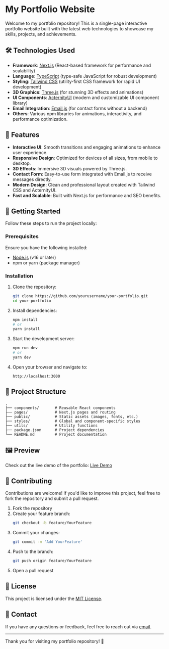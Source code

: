 # My Portfolio Website

Welcome to my portfolio repository! This is a single-page interactive portfolio website built with the latest web technologies to showcase my skills, projects, and achievements. 

## 🛠️ Technologies Used

- **Framework**: [Next.js](https://nextjs.org/) (React-based framework for performance and scalability)
- **Language**: [TypeScript](https://www.typescriptlang.org/) (type-safe JavaScript for robust development)
- **Styling**: [Tailwind CSS](https://tailwindcss.com/) (utility-first CSS framework for rapid UI development)
- **3D Graphics**: [Three.js](https://threejs.org/) (for stunning 3D effects and animations)
- **UI Components**: [ActernityUI](https://acternity.com/) (modern and customizable UI component library)
- **Email Integration**: [Email.js](https://www.emailjs.com/) (for contact forms without a backend)
- **Others**: Various npm libraries for animations, interactivity, and performance optimization.

## 🌟 Features

- **Interactive UI**: Smooth transitions and engaging animations to enhance user experience.
- **Responsive Design**: Optimized for devices of all sizes, from mobile to desktop.
- **3D Effects**: Immersive 3D visuals powered by Three.js.
- **Contact Form**: Easy-to-use form integrated with Email.js to receive messages directly.
- **Modern Design**: Clean and professional layout created with Tailwind CSS and ActernityUI.
- **Fast and Scalable**: Built with Next.js for performance and SEO benefits.

## 🚀 Getting Started

Follow these steps to run the project locally:

### Prerequisites

Ensure you have the following installed:
- [Node.js](https://nodejs.org/) (v16 or later)
- npm or yarn (package manager)

### Installation

1. Clone the repository:
   ```bash
   git clone https://github.com/yourusername/your-portfolio.git
   cd your-portfolio
   ```

2. Install dependencies:
   ```bash
   npm install
   # or
   yarn install
   ```

3. Start the development server:
   ```bash
   npm run dev
   # or
   yarn dev
   ```

4. Open your browser and navigate to:
   ```
   http://localhost:3000
   ```

## 📂 Project Structure

```plaintext
.
├── components/       # Reusable React components
├── pages/            # Next.js pages and routing
├── public/           # Static assets (images, fonts, etc.)
├── styles/           # Global and component-specific styles
├── utils/            # Utility functions
├── package.json      # Project dependencies
└── README.md         # Project documentation
```

## 🖼️ Preview

Check out the live demo of the portfolio: [Live Demo](https://your-portfolio-link.com)

## 🤝 Contributing

Contributions are welcome! If you'd like to improve this project, feel free to fork the repository and submit a pull request.

1. Fork the repository
2. Create your feature branch:
   ```bash
   git checkout -b feature/YourFeature
   ```
3. Commit your changes:
   ```bash
   git commit -m 'Add YourFeature'
   ```
4. Push to the branch:
   ```bash
   git push origin feature/YourFeature
   ```
5. Open a pull request

## 📝 License

This project is licensed under the [MIT License](LICENSE).

## 📧 Contact

If you have any questions or feedback, feel free to reach out via [email](mailto:your-email@example.com).

---

Thank you for visiting my portfolio repository! 🙌

